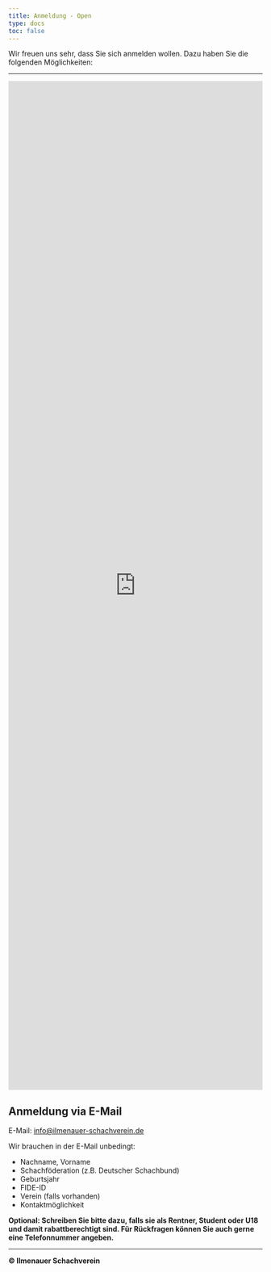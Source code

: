```yaml
---
title: Anmeldung - Open
type: docs
toc: false
---
```


Wir freuen uns sehr, dass Sie sich anmelden wollen. Dazu haben Sie die folgenden Möglichkeiten:






<hr>

<iframe src="https://register.ilmenauersv.xyz/open2024/" width="100%" height="2000px" style="border:0;" allowfullscreen="" loading="lazy" referrerpolicy="no-referrer-when-downgrade" scrolling="no"></iframe>
<br>


## Anmeldung via E-Mail
E-Mail: [info@ilmenauer-schachverein.de](mailto:info@ilmenauer-schachverein.de)

Wir brauchen in der E-Mail unbedingt:

- Nachname, Vorname
- Schachföderation (z.B. Deutscher Schachbund)
- Geburtsjahr
- FIDE-ID
- Verein (falls vorhanden)
- Kontaktmöglichkeit

<strong>Optional:<strong>
Schreiben Sie bitte dazu, falls sie als Rentner, Student oder U18 und damit rabattberechtigt sind.
Für Rückfragen können Sie auch gerne eine Telefonnummer angeben.

<hr>
&copy; Ilmenauer Schachverein